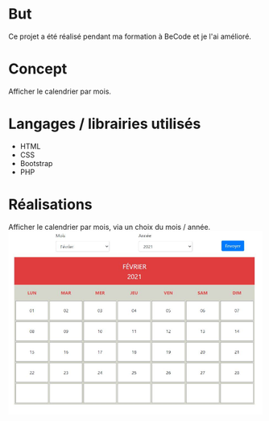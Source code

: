 # But
Ce projet a été réalisé pendant ma formation à BeCode et je l'ai amélioré.
# Concept
Afficher le calendrier par mois.
# Langages / librairies utilisés
* HTML
* CSS
* Bootstrap
* PHP
# Réalisations
Afficher le calendrier par mois, via un choix du mois / année.
![](calendrier.JPG)
